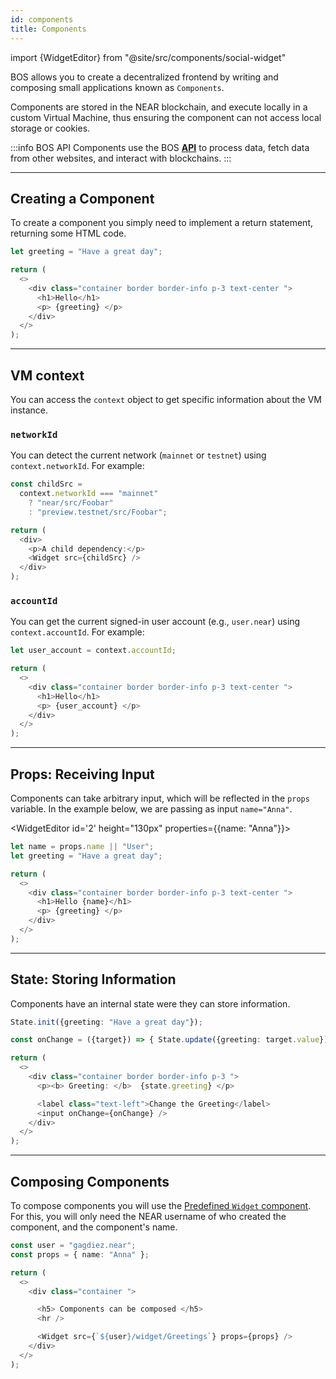 ```yaml
---
id: components
title: Components
---
```


import {WidgetEditor} from "@site/src/components/social-widget"

BOS allows you to create a decentralized frontend by writing and composing small applications known as `Components`. 

Components are stored in the NEAR blockchain, and execute locally in a custom Virtual Machine, thus ensuring the component can not access local storage or cookies.

:::info BOS API
Components use the BOS [**API**](./api/home.md) to process data, fetch data from other websites, and interact with blockchains.
:::

---

## Creating a Component

To create a component you simply need to implement a return statement, returning some HTML code. 

<WidgetEditor id='1' height="130px">

```ts
let greeting = "Have a great day";

return (
  <>
    <div class="container border border-info p-3 text-center ">
      <h1>Hello</h1>
      <p> {greeting} </p>
    </div>
  </>
);
```

</WidgetEditor>

---

## VM context 

You can access the `context` object to get specific information about the VM instance.

### `networkId`

You can detect the current network (`mainnet` or `testnet`) using `context.networkId`. For example:

```js
const childSrc =
  context.networkId === "mainnet"
    ? "near/src/Foobar"
    : "preview.testnet/src/Foobar";

return (
  <div>
    <p>A child dependency:</p>
    <Widget src={childSrc} />
  </div>
);
```

### `accountId`

You can get the current signed-in user account (e.g., `user.near`) using `context.accountId`. For example:

```js
let user_account = context.accountId;

return (
  <>
    <div class="container border border-info p-3 text-center ">
      <h1>Hello</h1>
      <p> {user_account} </p>
    </div>
  </>
);
```


---

## Props: Receiving Input

Components can take arbitrary input, which will be reflected in the `props` variable. In the example below, we are passing as input `name="Anna"`.

<WidgetEditor id='2' height="130px" properties={{name: "Anna"}}>

```ts
let name = props.name || "User";
let greeting = "Have a great day";

return (
  <>
    <div class="container border border-info p-3 text-center ">
      <h1>Hello {name}</h1>
      <p> {greeting} </p>
    </div>
  </>
);
```

</WidgetEditor>

---

## State: Storing Information 

Components have an internal state were they can store information.

<WidgetEditor id='3' height="150px">

```ts
State.init({greeting: "Have a great day"});

const onChange = ({target}) => { State.update({greeting: target.value}) };

return (
  <>
    <div class="container border border-info p-3 ">
      <p><b> Greeting: </b>  {state.greeting} </p>

      <label class="text-left">Change the Greeting</label>
      <input onChange={onChange} />
    </div>
  </>
);
```

</WidgetEditor>

---

## Composing Components

To compose components you will use the [Predefined `Widget` component](./components/widget.md). For this, you will only need the NEAR username of who created the component, and the component's name.

<WidgetEditor id='4' height="200px">

```ts
const user = "gagdiez.near";
const props = { name: "Anna" };

return (
  <>
    <div class="container ">

      <h5> Components can be composed </h5>
      <hr />

      <Widget src={`${user}/widget/Greetings`} props={props} />
    </div>
  </>
);
```

</WidgetEditor>